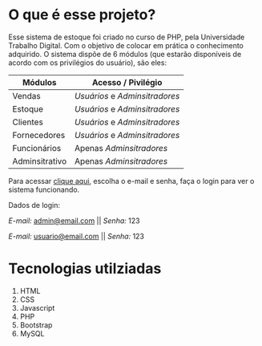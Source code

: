 # O que é esse projeto?

Esse sistema de estoque foi criado no curso de PHP, pela Universidade Trabalho Digital. Com o objetivo de colocar em prática o conhecimento adquirido. O sistema dispôe de 6 módulos (que estarão disponíveis de acordo com os privilégios do usuário), são eles:

Módulos  |  Acesso  / Pivilégio |
---------|----------------------|
Vendas | *Usuários* e *Adminsitradores*
Estoque | *Usuários* e *Adminsitradores*
Clientes | *Usuários* e *Adminsitradores*
Fornecedores | *Usuários* e *Adminsitradores*
Funcionários | Apenas *Adminsitradores*
Adminsitrativo | Apenas *Adminsitradores*

Para acessar [clique aqui](https://sistema-estoque-22e6243ec85d.herokuapp.com/login.php), escolha o e-mail e senha, faça o login para ver o  sistema funcionando.

Dados de login:

*E-mail:* admin@email.com || *Senha:* 123

*E-mail:* usuario@email.com || *Senha:* 123

# Tecnologias utilziadas
1. HTML
2. CSS
3. Javascript
4. PHP
5. Bootstrap
6. MySQL
